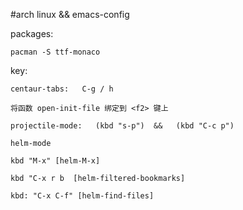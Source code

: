 #arch linux &&  emacs-config
 	
 packages:

	pacman -S ttf-monaco 
  

key:
	
	centaur-tabs:	C-g / h 
	
	将函数 open-init-file 绑定到 <f2> 键上

	projectile-mode:   (kbd "s-p")  &&   (kbd "C-c p")
	
	helm-mode
	
	kbd "M-x" [helm-M-x]
	
	kbd "C-x r b  [helm-filtered-bookmarks]
	
	kbd: "C-x C-f" [helm-find-files]


			
		

